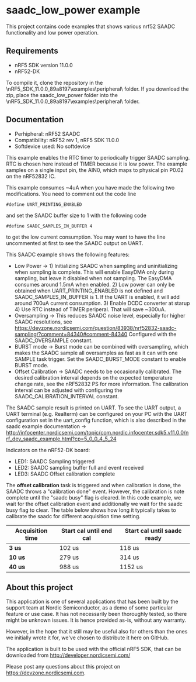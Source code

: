 saadc_low_power example
==================

 This project contains code examples that shows various nrf52 SAADC functionality and low power operation.
 
Requirements
------------
- nRF5 SDK version 11.0.0
- nRF52-DK

To compile it, clone the repository in the \nRF5_SDK_11.0.0_89a8197\examples\peripheral\ folder.  If you download the zip, place the saadc_low_power folder into the \nRF5_SDK_11.0.0_89a8197\examples\peripheral\ folder.

Documentation
-----------------
- Perhipheral: nRF52 SAADC
- Compatibility: nRF52 rev 1, nRF5 SDK 11.0.0
- Softdevice used: No softdevice
  
This example enables the RTC timer to periodically trigger SAADC sampling. RTC is chosen here instead of TIMER because it is low power. The example samples on a single input pin, the AIN0, which maps to physical pin P0.02 on the nRF52832 IC.

This example consumes ~4uA when you have made the following two modifications. You need to comment out the code line

    #define UART_PRINTING_ENABLED

and set the SAADC buffer size to 1 with the following code 

    #define SAADC_SAMPLES_IN_BUFFER 4

to get the low current consumption. You may want to have the line uncommented at first to see the SAADC output on UART.

This SAADC example shows the following features:
- Low Power -> 1) Initializing SAADC when sampling and uninitializing when sampling is complete. This will enable EasyDMA only during sampling, but leave it disabled when not sampling. The EasyDMA consumes around 1.5mA when enabled.    2) Low power can only be obtained when UART_PRINTING_ENABLED is not defined and SAADC_SAMPLES_IN_BUFFER is 1. If the UART is enabled, it will add around 700uA current consumption.  3) Enable DCDC converter at starup   4) Use RTC instead of TIMER periperal. That will save ~300uA.
- Oversampling -> This reduces SAADC noise level, especially for higher SAADC resolutions, see https://devzone.nordicsemi.com/question/83938/nrf52832-saadc-sampling/?comment=84340#comment-84340   Configured with the SAADC_OVERSAMPLE constant.
- BURST mode -> Burst mode can be combined with oversampling, which makes the SAADC sample all oversamples as fast as it can with one SAMPLE task trigger. Set the SAADC_BURST_MODE constant to enable BURST mode.
- Offset Calibration -> SAADC needs to be occasionally calibrated. The desired calibration interval depends on the expected temperature change rate, see the nRF52832 PS for more information. The calibration interval can be adjusted with configuring the SAADC_CALIBRATION_INTERVAL constant.

The SAADC sample result is printed on UART. To see the UART output, a UART terminal (e.g. Realterm) can be configured on your PC with the UART configuration set in the uart_config function, which is also described in the saadc example documentation -> http://infocenter.nordicsemi.com/topic/com.nordic.infocenter.sdk5.v11.0.0/nrf_dev_saadc_example.html?cp=5_0_0_4_5_24
  
Indicators on the nRF52-DK board:
- LED1: SAADC Sampling triggered 
- LED2: SAADC sampling buffer full and event received
- LED3: SAADC Offset calibration complete

The **offset calibration** task is triggered and when calibration is done, the SAADC throws a "calibration done" event. However, the calibration is note complete until the "saadc busy" flag is cleared. In this code example, we wait for the offset calibration event and additionally we wait for the saadc busy flag to clear. The table below shows how long it typically takes to calibrate the saadc for different acquisition time setting.

Acquisition time | Start cal until end cal | Start cal until saadc ready
--------- | --------- | ---------
**3 us** | 102 us | 118 us
**10 us** | 279 us | 314 us
**40 us** | 988 us | 1152 us

About this project
------------------
This application is one of several applications that has been built by the support team at Nordic Semiconductor, as a demo of some particular feature or use case. It has not necessarily been thoroughly tested, so there might be unknown issues. It is hence provided as-is, without any warranty. 

However, in the hope that it still may be useful also for others than the ones we initially wrote it for, we've chosen to distribute it here on GitHub. 

The application is built to be used with the official nRF5 SDK, that can be downloaded from http://developer.nordicsemi.com/

Please post any questions about this project on https://devzone.nordicsemi.com.
